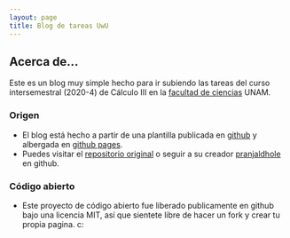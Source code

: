 ```yaml
---
layout: page
title: Blog de tareas UwU
---
```

## Acerca de...

Este es un blog muy simple hecho para ir subiendo las tareas del curso intersemestral (2020-4)
de Cálculo III en la [facultad de ciencias](http://www.fciencias.unam.mx/) UNAM.

### Origen
- El blog está hecho a partir de una plantilla publicada en [github](https://github.com/) 
y albergada en [github pages](https://pages.github.com/).
- Puedes visitar el [repositorio original](https://github.com/pranjaldhole/science-blog-template)
o seguir a su creador [pranjaldhole](https://github.com/pranjaldhole) en github.

### Código abierto
- Este proyecto de código abierto fue liberado publicamente en github bajo una licencia MIT, así que sientete libre
de hacer un fork y crear tu propia pagina. c:

